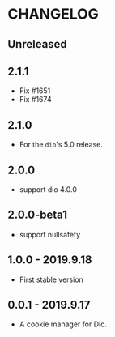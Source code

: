 # CHANGELOG

## Unreleased

## 2.1.1

* Fix #1651
* Fix #1674

## 2.1.0

* For the `dio`'s 5.0 release.

## 2.0.0

* support dio 4.0.0

## 2.0.0-beta1

* support nullsafety

## 1.0.0 - 2019.9.18

* First stable version

## 0.0.1 - 2019.9.17

* A  cookie manager for Dio.
